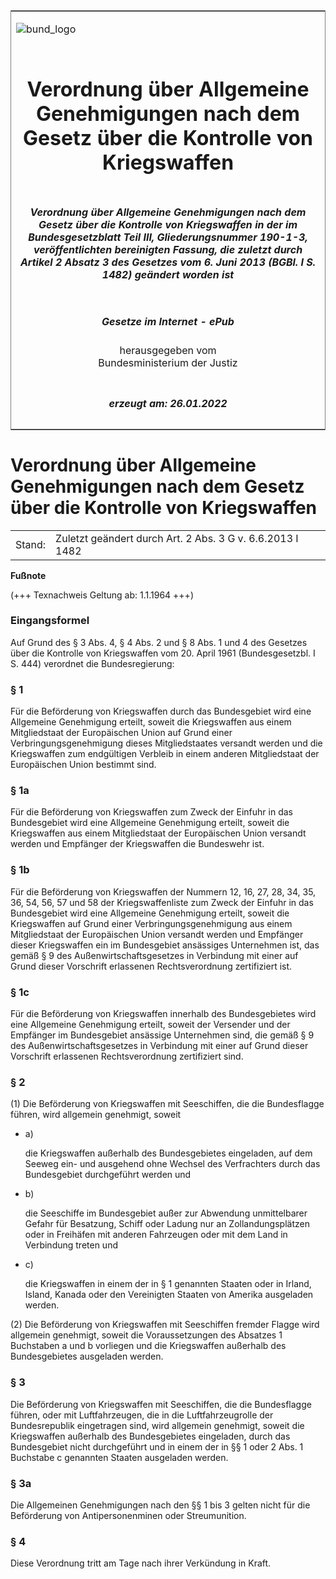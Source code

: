 <span id="DECKBLATT.html"></span>

<table border="0" frame="border" width="100%">

<tr valign="top">

<td align="left">

![bund\_logo](BfJ_2021_Web_de_de.gif)

</td>

<td align="right">

 

</td>

</tr>

<tr align="center" valign="middle">

<td colspan="2">

# Verordnung über Allgemeine Genehmigungen nach dem Gesetz über die Kontrolle von Kriegswaffen

</td>

</tr>

<tr align="center" valign="middle">

<td colspan="2">

##### Verordnung über Allgemeine Genehmigungen nach dem Gesetz über die Kontrolle von Kriegswaffen in der im Bundesgesetzblatt Teil III, Gliederungsnummer 190-1-3, veröffentlichten bereinigten Fassung, die zuletzt durch Artikel 2 Absatz 3 des Gesetzes vom 6. Juni 2013 (BGBl. I S. 1482) geändert worden ist

</td>

</tr>

<tr align="center" valign="middle">

<td colspan="2">

  
  

##### Gesetze im Internet - ePub  
  
herausgegeben vom  
Bundesministerium der Justiz

</td>

</tr>

<tr align="center" valign="bottom">

<td colspan="2">

  
  

##### erzeugt am: 26.01.2022

</td>

</tr>

</table>

<span id="BJNR515000961.html"></span>

# Verordnung über Allgemeine Genehmigungen nach dem Gesetz über die Kontrolle von Kriegswaffen

<div>

<div class="jnhtml">

|        |                                                           |
| ------ | --------------------------------------------------------- |
| Stand: | Zuletzt geändert durch Art. 2 Abs. 3 G v. 6.6.2013 I 1482 |

</div>

</div>

<div>

  
**Fußnote**

<div class="jnhtml">

<div>

<div class="jurAbsatz">

(+++ Texnachweis Geltung ab: 1.1.1964 +++)

</div>

</div>

</div>

</div>

<span id="BJNR515000961BJNE000100314.html"></span>

### Eingangsformel  

<div>

<div class="jnhtml">

<div>

<div class="jurAbsatz">

Auf Grund des § 3 Abs. 4, § 4 Abs. 2 und § 8 Abs. 1 und 4 des Gesetzes
über die Kontrolle von Kriegswaffen vom 20. April 1961 (Bundesgesetzbl.
I S. 444) verordnet die Bundesregierung:

</div>

</div>

</div>

</div>

<span id="BJNR515000961BJNE000201377.html"></span>

### § 1  

<div>

<div class="jnhtml">

<div>

<div class="jurAbsatz">

Für die Beförderung von Kriegswaffen durch das Bundesgebiet wird eine
Allgemeine Genehmigung erteilt, soweit die Kriegswaffen aus einem
Mitgliedstaat der Europäischen Union auf Grund einer
Verbringungsgenehmigung dieses Mitgliedstaates versandt werden und die
Kriegswaffen zum endgültigen Verbleib in einem anderen Mitgliedstaat der
Europäischen Union bestimmt sind.

</div>

</div>

</div>

</div>

<span id="BJNR515000961BJNE000700377.html"></span>

### § 1a  

<div>

<div class="jnhtml">

<div>

<div class="jurAbsatz">

Für die Beförderung von Kriegswaffen zum Zweck der Einfuhr in das
Bundesgebiet wird eine Allgemeine Genehmigung erteilt, soweit die
Kriegswaffen aus einem Mitgliedstaat der Europäischen Union versandt
werden und Empfänger der Kriegswaffen die Bundeswehr ist.

</div>

</div>

</div>

</div>

<span id="BJNR515000961BJNE000801377.html"></span>

### § 1b  

<div>

<div class="jnhtml">

<div>

<div class="jurAbsatz">

Für die Beförderung von Kriegswaffen der Nummern 12, 16, 27, 28, 34, 35,
36, 54, 56, 57 und 58 der Kriegswaffenliste zum Zweck der Einfuhr in das
Bundesgebiet wird eine Allgemeine Genehmigung erteilt, soweit die
Kriegswaffen auf Grund einer Verbringungsgenehmigung aus einem
Mitgliedstaat der Europäischen Union versandt werden und Empfänger
dieser Kriegswaffen ein im Bundesgebiet ansässiges Unternehmen ist, das
gemäß § 9 des Außenwirtschaftsgesetzes in Verbindung mit einer auf Grund
dieser Vorschrift erlassenen Rechtsverordnung zertifiziert ist.

</div>

</div>

</div>

</div>

<span id="BJNR515000961BJNE000901377.html"></span>

### § 1c  

<div>

<div class="jnhtml">

<div>

<div class="jurAbsatz">

Für die Beförderung von Kriegswaffen innerhalb des Bundesgebietes wird
eine Allgemeine Genehmigung erteilt, soweit der Versender und der
Empfänger im Bundesgebiet ansässige Unternehmen sind, die gemäß § 9 des
Außenwirtschaftsgesetzes in Verbindung mit einer auf Grund dieser
Vorschrift erlassenen Rechtsverordnung zertifiziert sind.

</div>

</div>

</div>

</div>

<span id="BJNR515000961BJNE000300314.html"></span>

### § 2  

<div>

<div class="jnhtml">

<div>

<div class="jurAbsatz">

(1) Die Beförderung von Kriegswaffen mit Seeschiffen, die die
Bundesflagge führen, wird allgemein genehmigt, soweit

  - a)
    
    <div style="">
    
    die Kriegswaffen außerhalb des Bundesgebietes eingeladen, auf dem
    Seeweg ein- und ausgehend ohne Wechsel des Verfrachters durch das
    Bundesgebiet durchgeführt werden und
    
    </div>

  - b)
    
    <div style="">
    
    die Seeschiffe im Bundesgebiet außer zur Abwendung unmittelbarer
    Gefahr für Besatzung, Schiff oder Ladung nur an Zollandungsplätzen
    oder in Freihäfen mit anderen Fahrzeugen oder mit dem Land in
    Verbindung treten und
    
    </div>

  - c)
    
    <div style="">
    
    die Kriegswaffen in einem der in § 1 genannten Staaten oder in
    Irland, Island, Kanada oder den Vereinigten Staaten von Amerika
    ausgeladen werden.
    
    </div>

</div>

<div class="jurAbsatz">

(2) Die Beförderung von Kriegswaffen mit Seeschiffen fremder Flagge wird
allgemein genehmigt, soweit die Voraussetzungen des Absatzes 1
Buchstaben a und b vorliegen und die Kriegswaffen außerhalb des
Bundesgebietes ausgeladen werden.

</div>

</div>

</div>

</div>

<span id="BJNR515000961BJNE000400314.html"></span>

### § 3  

<div>

<div class="jnhtml">

<div>

<div class="jurAbsatz">

Die Beförderung von Kriegswaffen mit Seeschiffen, die die Bundesflagge
führen, oder mit Luftfahrzeugen, die in die Luftfahrzeugrolle der
Bundesrepublik eingetragen sind, wird allgemein genehmigt, soweit die
Kriegswaffen außerhalb des Bundesgebietes eingeladen, durch das
Bundesgebiet nicht durchgeführt und in einem der in §§ 1 oder 2 Abs. 1
Buchstabe c genannten Staaten ausgeladen werden.

</div>

</div>

</div>

</div>

<span id="BJNR515000961BJNE000601377.html"></span>

### § 3a  

<div>

<div class="jnhtml">

<div>

<div class="jurAbsatz">

Die Allgemeinen Genehmigungen nach den §§ 1 bis 3 gelten nicht für die
Beförderung von Antipersonenminen oder Streumunition.

</div>

</div>

</div>

</div>

<span id="BJNR515000961BJNE000500314.html"></span>

### § 4  

<div>

<div class="jnhtml">

<div>

<div class="jurAbsatz">

Diese Verordnung tritt am Tage nach ihrer Verkündung in Kraft.

</div>

</div>

</div>

</div>

